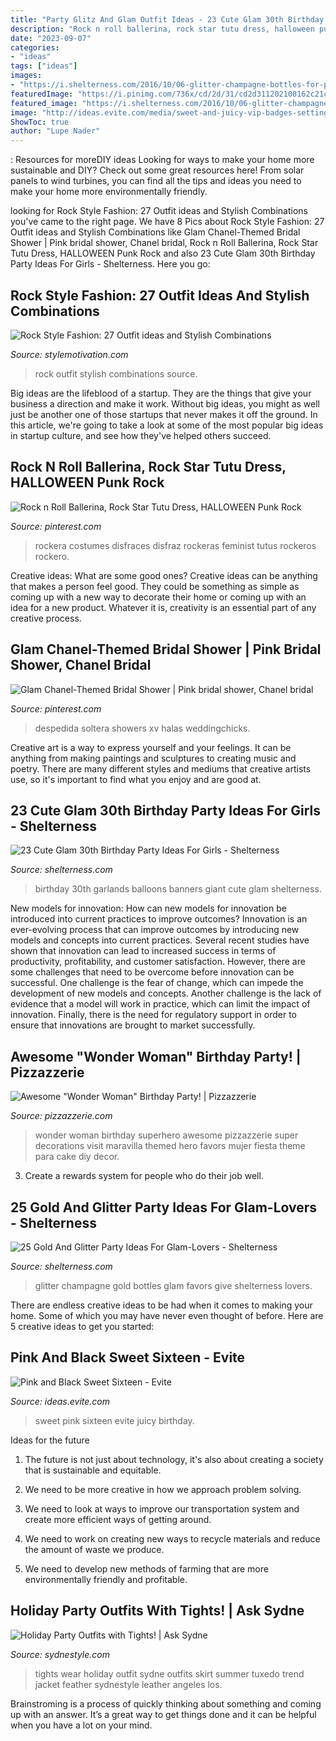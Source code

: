 ```yaml
---
title: "Party Glitz And Glam Outfit Ideas - 23 Cute Glam 30th Birthday Party Ideas For Girls"
description: "Rock n roll ballerina, rock star tutu dress, halloween punk rock"
date: "2023-09-07"
categories:
- "ideas"
tags: ["ideas"]
images:
- "https://i.shelterness.com/2016/10/06-glitter-champagne-bottles-for-party-or-to-give-as-favors.jpg"
featuredImage: "https://i.pinimg.com/736x/cd/2d/31/cd2d311202108162c21c5dbf8ec1fe5d.jpg"
featured_image: "https://i.shelterness.com/2016/10/06-glitter-champagne-bottles-for-party-or-to-give-as-favors.jpg"
image: "http://ideas.evite.com/media/sweet-and-juicy-vip-badges-setting-the-mood-595.jpg"
ShowToc: true
author: "Lupe Nader"
---
```



: Resources for moreDIY ideas
Looking for ways to make your home more sustainable and DIY? Check out some great resources here! From solar panels to wind turbines, you can find all the tips and ideas you need to make your home more environmentally friendly.

	

		
looking for Rock Style Fashion: 27 Outfit ideas and Stylish Combinations you've came to the right page. We have 8 Pics about Rock Style Fashion: 27 Outfit ideas and Stylish Combinations like Glam Chanel-Themed Bridal Shower | Pink bridal shower, Chanel bridal, Rock n Roll Ballerina, Rock Star Tutu Dress, HALLOWEEN Punk Rock and also 23 Cute Glam 30th Birthday Party Ideas For Girls - Shelterness. Here you go:
		
    
## Rock Style Fashion: 27 Outfit Ideas And Stylish Combinations

<img loading=lazy src="http://www.stylemotivation.com/wp-content/uploads/2013/09/Rock-Style-Fashion-27-Outfit-ideas-and-Stylish-Combinations-11-620x565.jpg" onerror="this.onerror=null;this.src='https://tse2.mm.bing.net/th?id=OIP.WPE7guWE2ZFYWk1MxpJU0gHaGv&amp;pid=15.1';" alt="Rock Style Fashion: 27 Outfit ideas and Stylish Combinations">

_Source: stylemotivation.com_

>rock outfit stylish combinations source. 

	

Big ideas are the lifeblood of a startup. They are the things that give your business a direction and make it work. Without big ideas, you might as well just be another one of those startups that never makes it off the ground. In this article, we're going to take a look at some of the most popular big ideas in startup culture, and see how they've helped others succeed.

    
## Rock N Roll Ballerina, Rock Star Tutu Dress, HALLOWEEN Punk Rock

<img loading=lazy src="https://i.pinimg.com/736x/cd/2d/31/cd2d311202108162c21c5dbf8ec1fe5d.jpg" onerror="this.onerror=null;this.src='https://tse3.mm.bing.net/th?id=OIP.7ed7P3m8PJNp9OyaHVS1LgHaLG&amp;pid=15.1';" alt="Rock n Roll Ballerina, Rock Star Tutu Dress, HALLOWEEN Punk Rock">

_Source: pinterest.com_

>rockera costumes disfraces disfraz rockeras feminist tutus rockeros rockero. 

	

Creative ideas: What are some good ones?
Creative ideas can be anything that makes a person feel good. They could be something as simple as coming up with a new way to decorate their home or coming up with an idea for a new product. Whatever it is, creativity is an essential part of any creative process.

    
## Glam Chanel-Themed Bridal Shower | Pink Bridal Shower, Chanel Bridal

<img loading=lazy src="https://i.pinimg.com/736x/59/55/20/595520b677491346f1b3787531882610.jpg" onerror="this.onerror=null;this.src='https://tse2.mm.bing.net/th?id=OIP.vD_a-Wculp1E3K9WvGbNGgHaLF&amp;pid=15.1';" alt="Glam Chanel-Themed Bridal Shower | Pink bridal shower, Chanel bridal">

_Source: pinterest.com_

>despedida soltera showers xv halas weddingchicks. 

	

Creative art is a way to express yourself and your feelings. It can be anything from making paintings and sculptures to creating music and poetry. There are many different styles and mediums that creative artists use, so it's important to find what you enjoy and are good at.

    
## 23 Cute Glam 30th Birthday Party Ideas For Girls - Shelterness

<img loading=lazy src="https://i.shelterness.com/2017/02/04-giant-balloons-banners-and-garlands.jpg" onerror="this.onerror=null;this.src='https://tse2.mm.bing.net/th?id=OIP.uexFYFHb_cbRifhb0lJRcQHaJ4&amp;pid=15.1';" alt="23 Cute Glam 30th Birthday Party Ideas For Girls - Shelterness">

_Source: shelterness.com_

>birthday 30th garlands balloons banners giant cute glam shelterness. 

	

New models for innovation: How can new models for innovation be introduced into current practices to improve outcomes?
Innovation is an ever-evolving process that can improve outcomes by introducing new models and concepts into current practices. Several recent studies have shown that innovation can lead to increased success in terms of productivity, profitability, and customer satisfaction. However, there are some challenges that need to be overcome before innovation can be successful. One challenge is the fear of change, which can impede the development of new models and concepts. Another challenge is the lack of evidence that a model will work in practice, which can limit the impact of innovation. Finally, there is the need for regulatory support in order to ensure that innovations are brought to market successfully.

    
## Awesome &quot;Wonder Woman&quot; Birthday Party! | Pizzazzerie

<img loading=lazy src="http://pizzazzerie.com/wp-content/uploads/2013/03/wonder-woman-4.jpg" onerror="this.onerror=null;this.src='https://tse3.mm.bing.net/th?id=OIP.gV1QZsmbhwcCMkEe_sAmNQHaHa&amp;pid=15.1';" alt="Awesome &quot;Wonder Woman&quot; Birthday Party! | Pizzazzerie">

_Source: pizzazzerie.com_

>wonder woman birthday superhero awesome pizzazzerie super decorations visit maravilla themed hero favors mujer fiesta theme para cake diy decor. 

	

3. Create a rewards system for people who do their job well.

    
## 25 Gold And Glitter Party Ideas For Glam-Lovers - Shelterness

<img loading=lazy src="https://i.shelterness.com/2016/10/06-glitter-champagne-bottles-for-party-or-to-give-as-favors.jpg" onerror="this.onerror=null;this.src='https://tse2.mm.bing.net/th?id=OIP.uOV335Sf56lalx6vYn9a3wHaLa&amp;pid=15.1';" alt="25 Gold And Glitter Party Ideas For Glam-Lovers - Shelterness">

_Source: shelterness.com_

>glitter champagne gold bottles glam favors give shelterness lovers. 

	

There are endless creative ideas to be had when it comes to making your home. Some of which you may have never even thought of before. Here are 5 creative ideas to get you started:

    
## Pink And Black Sweet Sixteen - Evite

<img loading=lazy src="http://ideas.evite.com/media/sweet-and-juicy-vip-badges-setting-the-mood-595.jpg" onerror="this.onerror=null;this.src='https://tse4.mm.bing.net/th?id=OIP.ERY8WgCA7sBVErCh2PsIxgHaJ9&amp;pid=15.1';" alt="Pink and Black Sweet Sixteen - Evite">

_Source: ideas.evite.com_

>sweet pink sixteen evite juicy birthday. 

	

Ideas for the future
1. The future is not just about technology, it's also about creating a society that is sustainable and equitable.
2. We need to be more creative in how we approach problem solving.

3. We need to look at ways to improve our transportation system and create more efficient ways of getting around.

4. We need to work on creating new ways to recycle materials and reduce the amount of waste we produce.

5. We need to develop new methods of farming that are more environmentally friendly and profitable.

    
## Holiday Party Outfits With Tights! | Ask Sydne

<img loading=lazy src="http://www.sydnestyle.com/wp-content/uploads/2015/12/Sydne-Style-shows-how-to-wear-the-feather-skirt-trend-with-a-tuxedo-jacket-and-tights.jpg" onerror="this.onerror=null;this.src='https://tse3.mm.bing.net/th?id=OIP.dDOEyHvhh1gZ3TQ4ykqw1QHaKE&amp;pid=15.1';" alt="Holiday Party Outfits with Tights! | Ask Sydne">

_Source: sydnestyle.com_

>tights wear holiday outfit sydne outfits skirt summer tuxedo trend jacket feather sydnestyle leather angeles los. 

	

Brainstroming is a process of quickly thinking about something and coming up with an answer. It’s a great way to get things done and it can be helpful when you have a lot on your mind.

